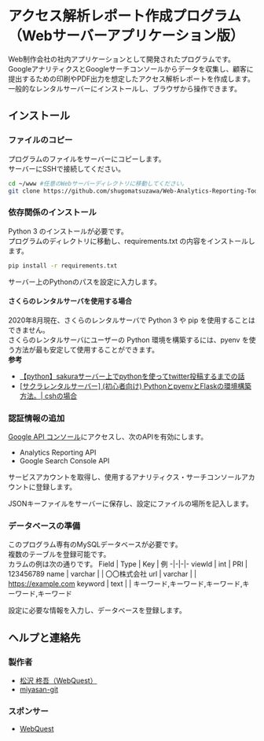 # アクセス解析レポート作成プログラム（Webサーバーアプリケーション版）
Web制作会社の社内アプリケーションとして開発されたプログラムです。  
GoogleアナリティクスとGoogleサーチコンソールからデータを収集し、顧客に提出するための印刷やPDF出力を想定したアクセス解析レポートを作成します。  
一般的なレンタルサーバーにインストールし、ブラウザから操作できます。

## インストール
### ファイルのコピー
プログラムのファイルをサーバーにコピーします。  
サーバーにSSHで接続してください。  
```sh
cd ~/www #任意のWebサーバーディレクトリに移動してください。
git clone https://github.com/shugomatsuzawa/Web-Analytics-Reporting-Tool.git
```
### 依存関係のインストール
Python 3 のインストールが必要です。  
プログラムのディレクトリに移動し、requirements.txt の内容をインストールします。
```sh
pip install -r requirements.txt
```

サーバー上のPythonのパスを設定に入力します。

#### さくらのレンタルサーバを使用する場合
2020年8月現在、さくらのレンタルサーバで Python 3 や pip を使用することはできません。  
さくらのレンタルサーバにユーザーの Python 環境を構築するには、pyenv を使う方法が最も安定して使用することができます。  
**参考**
- [【python】sakuraサーバー上でpythonを使ってtwitter投稿するまでの話](https://qiita.com/ninoko1995/items/0fc8ab26178da0fc0ae5)
- [[サクラレンタルサーバー] (初心者向け) PythonとpyenvとFlaskの環境構築方法。| cshの場合](https://qiita.com/peace098beat/items/de9fdadfc4128e99bca6)

### 認証情報の追加
[Google API コンソール](https://console.developers.google.com/apis/)にアクセスし、次のAPIを有効にします。
- Analytics Reporting API
- Google Search Console API

サービスアカウントを取得し、使用するアナリティクス・サーチコンソールアカウントに登録します。

JSONキーファイルをサーバーに保存し、設定にファイルの場所を記入します。

### データベースの準備
このプログラム専有のMySQLデータベースが必要です。  
複数のテーブルを登録可能です。  
カラムの例は次の通りです。
Field | Type | Key | 例
-|-|-|-
viewId | int | PRI | 123456789
name | varchar | | 〇〇株式会社
url | varchar | | https://example.com
keyword | text | | キーワード,キーワード,キーワード,キーワード,キーワード

設定に必要な情報を入力し、データベースを登録します。

## ヘルプと連絡先
### 製作者
- [松沢 柊吾（WebQuest）](https://github.com/shugomatsuzawa)
- [miyasan-git](https://github.com/miyasan-git)
### スポンサー
- [WebQuest](https://webquest-design.jp)